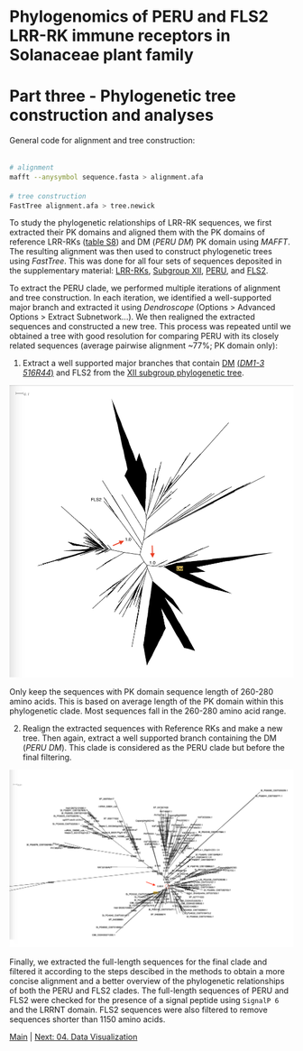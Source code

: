 # Phylogenomics of PERU and FLS2 LRR-RK immune receptors in Solanaceae plant family
# Part three - Phylogenetic tree construction and analyses

General code for alignment and tree construction:

```bash

# alignment
mafft --anysymbol sequence.fasta > alignment.afa

# tree construction
FastTree alignment.afa > tree.newick

```

To study the phylogenetic relationships of LRR-RK sequences, we first extracted their PK domains and aligned them with the PK domains of reference LRR-RKs ([table S8](tables/table_S8.csv)) and DM (*PERU DM*) PK domain using *MAFFT*. The resulting alignment was then used to construct phylogenetic trees using *FastTree*. This was done for all four sets of sequences deposited in the supplementary material: [LRR-RKs](trees/LRR_RK.newick), [Subgroup XII](trees/XII.newick), [PERU](trees/PERU.newick), and [FLS2](trees/FLS2.newick).

To extract the PERU clade, we performed multiple iterations of alignment and tree construction. In each iteration, we identified a well-supported major branch and extracted it using *Dendroscope* (Options > Advanced Options > Extract Subnetwork...). We then realigned the extracted sequences and constructed a new tree. This process was repeated until we obtained a tree with good resolution for comparing PERU with its closely related sequences (average pairwise alignment ~77%; PK domain only):

1. Extract a well supported major branches that contain [DM](trees/DM_superclade_PK_filtered_ref.newick) [(*DM1-3 516R44*)](tables/table_S6.csv) and FLS2 from the [XII subgroup phylogenetic tree](trees/XII.newick).

![XII_DM_superclade](extras/XII_DM_superclade.png)

Only keep the sequences with PK domain sequence length of 260-280 amino acids. This is based on average length of the PK domain within this phylogenetic clade. Most sequences fall in the 260-280 amino acid range.

2. Realign the extracted sequences with Reference RKs and make a new tree. Then again, extract a well supported branch containing the DM (*PERU DM*). This clade is considered as the PERU clade but before the final filtering.

![DM_superclade](extras/DM_superclade.png)


Finally, we extracted the full-length sequences for the final clade and filtered it according to the steps descibed in the methods to obtain a more concise alignment and a better overview of the phylogenetic relationships of both the PERU and FLS2 clades. The full-length sequences of PERU and FLS2 were checked for the presence of a signal peptide using `SignalP 6` and the LRRNT domain. FLS2 sequences were also filtered to remove sequences shorter than 1150 amino acids.





[Main](README.md) | [Next: 04. Data Visualization](04_Data_Visualization.md)
